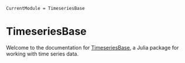 ```@meta
CurrentModule = TimeseriesBase
```

# TimeseriesBase

Welcome to the documentation for [TimeseriesBase](https://github.com/brendanjohnharris/TimeseriesBase.jl), a Julia package for working with time series data.


